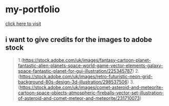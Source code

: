 # my-portfolio
[click here to visit](https://myportfolioyaswanth.netlify.app/)

## i want to give credits for the images to adobe stock 
> 1.(https://stock.adobe.com/uk/images/fantasy-cartoon-planet-fantastic-alien-planets-space-world-game-vector-elements-galaxy-space-fantastic-planet-for-gui-illustration/225345787)
> 2.(https://stock.adobe.com/uk/images/retro-futuristic-neon-grid-background-80s-design-3d-illustration/298537506)
> 3.(https://stock.adobe.com/uk/images/comet-asteroid-and-meteorite-cartoon-space-objects-atmospheric-fireballs-vector-set-illustration-of-asteroid-and-comet-meteor-and-meteorite/231710073)


